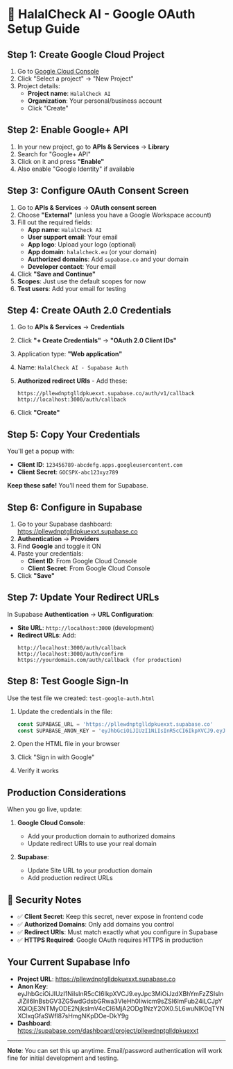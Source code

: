 # 🔐 HalalCheck AI - Google OAuth Setup Guide

## **Step 1: Create Google Cloud Project**

1. Go to [Google Cloud Console](https://console.cloud.google.com/)
2. Click "Select a project" → "New Project"
3. Project details:
   - **Project name**: `HalalCheck AI`
   - **Organization**: Your personal/business account
   - Click "Create"

## **Step 2: Enable Google+ API**

1. In your new project, go to **APIs & Services** → **Library**
2. Search for "Google+ API" 
3. Click on it and press **"Enable"**
4. Also enable "Google Identity" if available

## **Step 3: Configure OAuth Consent Screen**

1. Go to **APIs & Services** → **OAuth consent screen**
2. Choose **"External"** (unless you have a Google Workspace account)
3. Fill out the required fields:
   - **App name**: `HalalCheck AI`
   - **User support email**: Your email
   - **App logo**: Upload your logo (optional)
   - **App domain**: `halalcheck.eu` (or your domain)
   - **Authorized domains**: Add `supabase.co` and your domain
   - **Developer contact**: Your email
4. Click **"Save and Continue"**
5. **Scopes**: Just use the default scopes for now
6. **Test users**: Add your email for testing

## **Step 4: Create OAuth 2.0 Credentials**

1. Go to **APIs & Services** → **Credentials**
2. Click **"+ Create Credentials"** → **"OAuth 2.0 Client IDs"**
3. Application type: **"Web application"**
4. Name: `HalalCheck AI - Supabase Auth`
5. **Authorized redirect URIs** - Add these:
   ```
   https://pllewdnptglldpkuexxt.supabase.co/auth/v1/callback
   http://localhost:3000/auth/callback
   ```

6. Click **"Create"**

## **Step 5: Copy Your Credentials**

You'll get a popup with:
- **Client ID**: `123456789-abcdefg.apps.googleusercontent.com`
- **Client Secret**: `GOCSPX-abc123xyz789`

**Keep these safe!** You'll need them for Supabase.

## **Step 6: Configure in Supabase**

1. Go to your Supabase dashboard: https://pllewdnptglldpkuexxt.supabase.co
2. **Authentication** → **Providers**
3. Find **Google** and toggle it ON
4. Paste your credentials:
   - **Client ID**: From Google Cloud Console
   - **Client Secret**: From Google Cloud Console
5. Click **"Save"**

## **Step 7: Update Your Redirect URLs**

In Supabase **Authentication** → **URL Configuration**:
- **Site URL**: `http://localhost:3000` (development)
- **Redirect URLs**: Add:
  ```
  http://localhost:3000/auth/callback
  http://localhost:3000/auth/confirm
  https://yourdomain.com/auth/callback (for production)
  ```

## **Step 8: Test Google Sign-In**

Use the test file we created: `test-google-auth.html`

1. Update the credentials in the file:
   ```javascript
   const SUPABASE_URL = 'https://pllewdnptglldpkuexxt.supabase.co'
   const SUPABASE_ANON_KEY = 'eyJhbGciOiJIUzI1NiIsInR5cCI6IkpXVCJ9.eyJpc3MiOiJzdXBhYmFzZSIsInJlZiI6InBsbGV3ZG5wdGdsbGRwa3VleHh0Iiwicm9sZSI6ImFub24iLCJpYXQiOjE3NTMyODE2NjksImV4cCI6MjA2ODg1NzY2OX0.5L6wuNlK0qTYNXClxqGfaSWfl87sHmgNKpDOe-DkY9g'
   ```

2. Open the HTML file in your browser
3. Click "Sign in with Google"
4. Verify it works

## **Production Considerations**

When you go live, update:

1. **Google Cloud Console**:
   - Add your production domain to authorized domains
   - Update redirect URIs to use your real domain

2. **Supabase**:
   - Update Site URL to your production domain
   - Add production redirect URLs

## **🔐 Security Notes**

- ✅ **Client Secret**: Keep this secret, never expose in frontend code
- ✅ **Authorized Domains**: Only add domains you control
- ✅ **Redirect URIs**: Must match exactly what you configure in Supabase
- ✅ **HTTPS Required**: Google OAuth requires HTTPS in production

## **Your Current Supabase Info**

- **Project URL**: https://pllewdnptglldpkuexxt.supabase.co
- **Anon Key**: eyJhbGciOiJIUzI1NiIsInR5cCI6IkpXVCJ9.eyJpc3MiOiJzdXBhYmFzZSIsInJlZiI6InBsbGV3ZG5wdGdsbGRwa3VleHh0Iiwicm9sZSI6ImFub24iLCJpYXQiOjE3NTMyODE2NjksImV4cCI6MjA2ODg1NzY2OX0.5L6wuNlK0qTYNXClxqGfaSWfl87sHmgNKpDOe-DkY9g
- **Dashboard**: https://supabase.com/dashboard/project/pllewdnptglldpkuexxt

---

**Note**: You can set this up anytime. Email/password authentication will work fine for initial development and testing.

